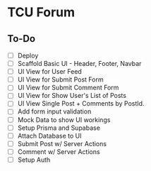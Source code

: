 # TCU Forum

## To-Do
- [ ] Deploy
- [ ] Scaffold Basic UI - Header, Footer, Navbar
- [ ] UI View for User Feed
- [ ] UI View for Submit Post Form
- [ ] UI View for Submit Comment Form
- [ ] UI View for Show User's List of Posts
- [ ] UI View Single Post + Comments by PostId.
- [ ] Add form input validation
- [ ] Mock Data to show UI workings
- [ ] Setup Prisma and Supabase
- [ ] Attach Database to UI
- [ ] Submit Post w/ Server Actions
- [ ] Comment w/ Server Actions 
- [ ] Setup Auth